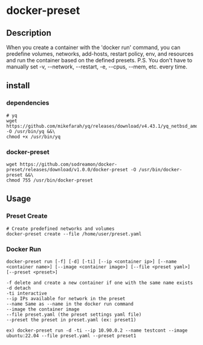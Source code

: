 # docker-preset

## Description
When you create a container with the 'docker run' command, you can predefine volumes, networks, add-hosts, restart policy, env, and resources and run the container based on the defined presets.
P.S. You don't have to manually set -v, --network, --restart, -e, --cpus, --mem, etc. every time.

## install

### dependencies
```
# yq
wget https://github.com/mikefarah/yq/releases/download/v4.43.1/yq_netbsd_amd64 -O /usr/bin/yq &&\
chmod +x /usr/bin/yq
```
### docker-preset
```
wget https://github.com/sodreamon/docker-preset/releases/download/v1.0.0/docker-preset -O /usr/bin/docker-preset &&\
chmod 755 /usr/bin/docker-preset
```
## Usage

### Preset Create
```
# Create predefined networks and volumes
docker-preset create --file /home/user/preset.yaml
```
### Docker Run
```
docker-preset run [-f] [-d] [-ti] [--ip <container ip>] [--name <container name>] [--image <container image>] [--file <preset yaml>] [--preset <preset>]

-f delete and create a new container if one with the same name exists
-d detach
-ti interactive
--ip IPs available for network in the preset
--name Same as --name in the docker run command
--image the container image
--file preset.yaml (the preset settings yaml file)
--preset the preset in preset.yaml (ex: preset1)

ex) docker-preset run -d -ti --ip 10.90.0.2 --name testcont --image ubuntu:22.04 --file preset.yaml --preset preset1
```